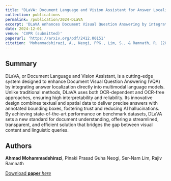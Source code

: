 ```yaml
---
title: "DLaVA: Document Language and Vision Assistant for Answer Localization with Enhanced Interpretability and Trustworthiness"
collection: publications
permalink: /publication/2024-DLaVA
excerpt: 'DLaVA enhances Document Visual Question Answering by integrating answer localization with advanced interpretability, ensuring precise and trustworthy results for complex document layouts.'
date: 2024-12-01
venue: 'CVPR (submitted)'
paperurl: 'https://arxiv.org/pdf/2412.00151'
citation: 'Mohammadshirazi, A., Neogi, PPG., Lim, S., & Ramnath, R. (2024). DLaVA: Document Language and Vision Assistant for Answer Localization with Enhanced Interpretability and Trustworthiness. arXiv preprint arXiv:2412.00151.'
---
```


## Summary
DLaVA, or Document Language and Vision Assistant, is a cutting-edge system designed to enhance Document Visual Question Answering (VQA) by integrating answer localization directly into multimodal language models. Unlike traditional methods, DLaVA uses both OCR-dependent and OCR-free approaches, ensuring high interpretability and reliability. Its innovative design combines textual and spatial data to deliver precise answers with annotated bounding boxes, fostering trust and reducing AI hallucinations. By achieving state-of-the-art performance on benchmark datasets, DLaVA sets a new standard for document understanding, offering a streamlined, transparent, and efficient solution that bridges the gap between visual content and linguistic queries. 



## Authors 
__Ahmad Mohammadshirazi__, Pinaki Prasad Guha Neogi, Ser-Nam Lim, Rajiv Ramnath



[Download __paper__ _here_](http://ahmad-shirazi.github.io/files/DLaVA.pdf)
